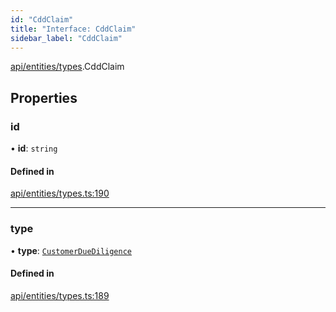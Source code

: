 ```yaml
---
id: "CddClaim"
title: "Interface: CddClaim"
sidebar_label: "CddClaim"
---
```


[api/entities/types](../../../../../modules/API/Entities/Types/Types.md).CddClaim

## Properties

### id

• **id**: `string`

#### Defined in

[api/entities/types.ts:190](https://github.com/PolymeshAssociation/polymesh-sdk/blob/88db4a911/src/api/entities/types.ts#L190)

___

### type

• **type**: [`CustomerDueDiligence`](../../../../../enums/API/Entities/Types/ClaimType/ClaimType.md#customerduediligence)

#### Defined in

[api/entities/types.ts:189](https://github.com/PolymeshAssociation/polymesh-sdk/blob/88db4a911/src/api/entities/types.ts#L189)

